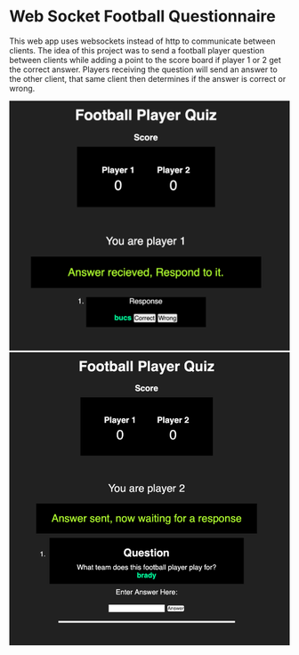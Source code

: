 # Web Socket Football Questionnaire

This web app uses websockets instead of http to communicate between clients. The idea of this project was to send a football player question between clients while adding a point to the score board if player 1 or 2 get the correct answer. Players receiving the question will send an answer to the other client, that same client then determines if the answer is correct or wrong.

![](public/socket1.png)
![](public/socket2.png)
